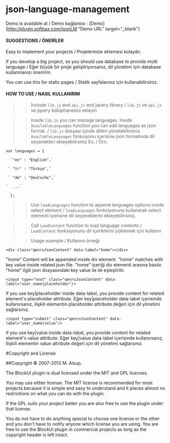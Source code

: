 # json-language-management


Demo is available at / Demo bağlantısı : [Demo](http://plugin.softbax.com/jsonLM "Demo URL" target="_blank")


#### SUGGESTIONS / ÖNERİLER

Easy to implement your projects / Projelerinize eklemesi kolaydır.

If you develop a big project, so you should use database to provide multi language / Eğer büyük bir proje geliştiriyorsanız, dil yönetimi için database kullanmanızı öneririm.

You can use this for static pages / Statik sayfalarınız için kullanabilirsiniz.

#### HOW TO USE / NASIL KULLANIRIM

>> Include `lib.js` and `api.js` and jquery library / `lib.js` ve `api.js` ve jquery kütüphanesini ekleyin

>> Inside `lib.js` you can manage languages. Inside `AvailableLanguages` function you can add languages as json format. / `lib.js` dosyası içinde dilleri yönetebilirsiniz. `AvailableLanguages` fonksiyonu içerisine json formatında dil seçenekleri ekleyebilirsiniz
Ex. / Örn.

`var languages = {`

      `"en" : "English",`
      
     ` "tr" : "Türkçe",`
     
     ` "de" : "Deutsche",`
     
    `  ...`
    
  `  };`
    
>> Use `loadLanguages` function to append languages options inside select element / `loadLanguages` fonksiyonunu kullanarak select elementi içerisine dil seçeneklerini ekleyebilirsiniz.

>> Call `LoadContent` function to load language contents / `LoadContent` fonksiyonunu dil içeriklerini yüklemek için kullanın

>> Usage example / Kullanım örneği

`<div class="qenruJsonContent" data-label="home"></div>`

"home" Content will be appended inside div element. "home" matches with key value inside related json file.
"home" içeriği div elementi arasına basılır. "home" ilgili json dosyasındaki key value ile ile eşleştirilir.

`<input type="text" class="qenruJsonContent" data-label="user_name|placeholder"/>`

if you use key|placeholder inside data-label, you provide content for related element's placeholder attribute.
Eğer key|placeholder data-label içerisinde kullanırsanız, ilişkili elementin placeholder attribute değeri için dil yönetimi sağlarsınız.

`<input type="submit" class="qenruJsonContent" data-label="user_name|value"/>`

if you use key|value inside data-label, you provide content for related element's value attribute.
Eğer key|value data-label içerisinde kullanırsanız, ilişkili elementin value attribute değeri için dil yönetimi sağlarsınız.


#Copyright and License

##Copyright © 2007-2013 M. Alsup.

The BlockUI plugin is dual licensed under the MIT and GPL licenses.

You may use either license. The MIT license is recommended for most projects because it is simple and easy to understand and it places almost no restrictions on what you can do with the plugin.

If the GPL suits your project better you are also free to use the plugin under that license.

You do not have to do anything special to choose one license or the other and you don't have to notify anyone which license you are using. You are free to use the BlockUI plugin in commercial projects as long as the copyright header is left intact.

